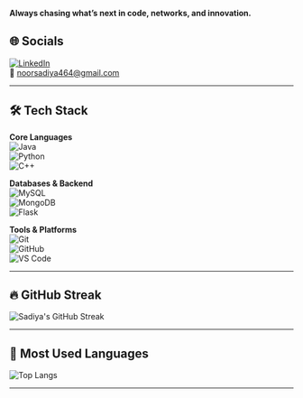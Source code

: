 **Always chasing what’s next in code, networks, and innovation.**

## 🌐 Socials

[![LinkedIn](https://img.shields.io/badge/LinkedIn-0A66C2?style=for-the-badge&logo=linkedin&logoColor=white)](https://www.linkedin.com/in/sadiyanoor-eng)  
📧 noorsadiya464@gmail.com

---

## 🛠️ Tech Stack  

**Core Languages**  
![Java](https://img.shields.io/badge/Java-ED8B00?style=for-the-badge&logo=java&logoColor=white)  
![Python](https://img.shields.io/badge/Python-3776AB?style=for-the-badge&logo=python&logoColor=white)  
![C++](https://img.shields.io/badge/C++-00599C?style=for-the-badge&logo=cplusplus&logoColor=white)  

**Databases & Backend**  
![MySQL](https://img.shields.io/badge/MySQL-005C84?style=for-the-badge&logo=mysql&logoColor=white)  
![MongoDB](https://img.shields.io/badge/MongoDB-4EA94B?style=for-the-badge&logo=mongodb&logoColor=white)  
![Flask](https://img.shields.io/badge/Flask-000000?style=for-the-badge&logo=flask&logoColor=white)  

**Tools & Platforms**  
![Git](https://img.shields.io/badge/Git-F05032?style=for-the-badge&logo=git&logoColor=white)  
![GitHub](https://img.shields.io/badge/GitHub-181717?style=for-the-badge&logo=github&logoColor=white)  
![VS Code](https://img.shields.io/badge/VS%20Code-0078D4?style=for-the-badge&logo=visual-studio-code&logoColor=white)  

---

## 🔥 GitHub Streak

![Sadiya's GitHub Streak](https://github-readme-streak-stats.herokuapp.com/?user=sadiya595&theme=radical)

---

## 🥇 Most Used Languages

![Top Langs](https://github-readme-stats.vercel.app/api/top-langs/?username=sadiya595&layout=compact&theme=radical)

---
